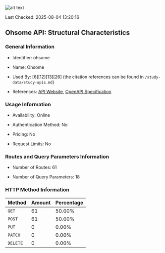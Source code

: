 ![alt text](https://img.shields.io/badge/OpenAPI_Specification-Valid-brightgreen.svg)

Last Checked: 2025-08-04 13:20:16

## Ohsome API: Structural Characteristics

### General Information

- Identifier: ohsome

- Name: Ohsome

- Used By: [6][12][13][26] (the citation references can be found in `/study-data/study-apis.md`)

- References: [API Website](https://docs.ohsome.org/ohsome-api), [OpenAPI Specification](https://github.com/GIScience/ohsome-api/blob/main/docs/_static/swagger-aggregation.json)

### Usage Information

- Availability: Online

- Authentication Method: No

- Pricing: No

- Request Limits: No

### Routes and Query Parameters Information

- Number of Routes: 61

- Number of Query Parameters: 18

### HTTP Method Information

| Method | Amount | Percentage |
|--------|--------|------------|
| `GET` | 61 | 50.00% |
| `POST` | 61 | 50.00% |
| `PUT` | 0 | 0.00% |
| `PATCH` | 0 | 0.00% |
| `DELETE` | 0 | 0.00% |
